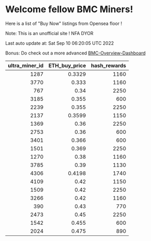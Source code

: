 # Welcome fellow BMC Miners!
Here is a list of "Buy Now" listings from Opensea floor !

Note: This is an unofficial site ! NFA DYOR

Last auto update at: Sat Sep 10 06:20:05 UTC 2022

Bonus: Do check out a more advanced [BMC-Overview-Dashboard](https://dune.com/defifunk/BMC-Overview-Dashboard)


|   ultra_miner_id |   ETH_buy_price |   hash_rewards |
|-----------------:|----------------:|---------------:|
|             1287 |          0.3329 |           1160 |
|             3770 |          0.333  |           1160 |
|              767 |          0.34   |           2250 |
|             3185 |          0.355  |            600 |
|             2239 |          0.355  |           2250 |
|             2137 |          0.3599 |           1150 |
|             1369 |          0.36   |           2250 |
|             2753 |          0.36   |            600 |
|             3401 |          0.366  |            600 |
|             1501 |          0.369  |           2250 |
|             1270 |          0.38   |           1160 |
|             3785 |          0.39   |           1130 |
|             4306 |          0.4198 |           1740 |
|             4109 |          0.42   |           1150 |
|             1509 |          0.42   |           2250 |
|             3266 |          0.42   |           1160 |
|              390 |          0.43   |            770 |
|             2473 |          0.45   |           2250 |
|             1542 |          0.455  |            600 |
|             2024 |          0.475  |            890 |